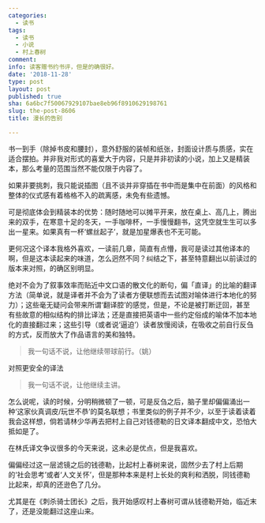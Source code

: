 ```yaml
---
categories:
  - 读书
tags:
  - 读书
  - 小说
  - 村上春树
comment: 
info: 读客赠书约书评，但是的确很好。
date: '2018-11-28'
type: post
layout: post
published: true
sha: 6a6bc7f50067929107bae8eb96f8910629198761
slug: the-post-8606
title: 漫长的告别

---
```

书一到手（除掉书皮和腰封），意外舒服的装帧和纸张，封面设计质与质感，实在适合摆拍。并非我对形式的喜爱大于内容，只是并非初读的小说，加上又是精装本，那么考量的范围当然不能仅限于内容了。

如果非要挑刺，我只能说插图（且不谈并非穿插在书中而是集中在前面）的风格和整体的仪式感有着格格不入的疏离感，未免有些遗憾。

可是彻底体会到精装本的优势：随时随地可以摊平开来，放在桌上、高几上，腾出来的双手，在寒意十足的冬天，一手咖啡杯，一手慢慢翻书，这凭空就生生可以多出一星来。如果真有一杯‘螺丝起子’，就是加星爆表也不无可能。

更何况这个译本我格外喜欢，一读前几章，简直有点懵，我可是读过其他译本的啊，但是这本读起来的味道，怎么迥然不同？纠结之下，甚至特意翻出以前读过的版本来对照，的确区别明显。

绝对不会为了叙事效率而贴近中文口语的散文化的断句，偏「直译」的比喻的翻译方法（简单说，就是译者并不会为了读者方便联想而去试图对喻体进行本地化的努力）；这些毫无疑问会带来所谓‘翻译腔’的感觉，但是，不论是被打断迂回，甚至有些故意的相似结构的排比译法；还是直接把英语中一些约定俗成的喻体不加本地化的直接翻过来；这些引导（或者说‘逼迫’）读者放慢阅读，在吸收之前自行反刍的方式，反而放大了作品语言的美和独特。

> 我一句话不说，让他继续带球前行。（姚）

对照更安全的译法

> 我一句话不说，让他继续主讲。

怎么说呢，读的时候，分明稍微顿了一顿，可是反刍之后，脑子里却偏偏涌出一种‘这家伙真调皮/玩世不恭’的莫名联想；书里类似的例子并不少，以至于读着读着我会这样想，倘若请林少华再去把村上自己对钱德勒的日文译本翻成中文，恐怕大抵如是了。

在林氏译文争议很多的今天来说，这未必是优点，但是我喜欢。

偏偏经过这一层滤镜之后的钱德勒，比起村上春树来说，固然少去了村上后期的‘社会思考’或者‘人文关怀’，但是那种本来是村上长处的爽利和洒脱，同钱德勒比起来，却真的还逊色了几分。

尤其是在《刺杀骑士团长》之后，我开始感叹村上春树可谓从钱德勒开始，临近末了，还是没能翻过这座山来。

